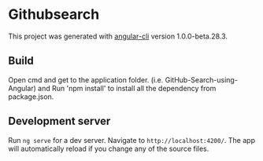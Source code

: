 # Githubsearch

This project was generated with [angular-cli](https://github.com/angular/angular-cli) version 1.0.0-beta.28.3.

## Build

Open cmd and get to the application folder. (i.e. GitHub-Search-using-Angular) and
Run 'npm install' to install all the dependency from package.json.


## Development server
Run `ng serve` for a dev server. Navigate to `http://localhost:4200/`. The app will automatically reload if you change any of the source files.
